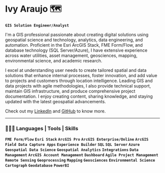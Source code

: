 # Ivy Araujo 🗺️ 

**`GIS Solution Engineer/Analyst`**



I'm a GIS professional passionate about creating digital solutions using geospatial science and technology, analytics, data engineering, and automation. Proficient in the Esri ArcGIS Stack, FME Form/Flow, and database technology (SQL Server/Azure), I have extensive experience across water utilities, asset management, geosciences, mapping, environmental science, and academic research.

I excel at understanding user needs to create tailored spatial and data solutions that enhance internal processes, foster innovation, and add value to projects and customers through location intelligence. Leading GIS and data projects with agile methodologies, I also provide technical support, maintain GIS infrastructure, and produce comprehensive project documentation. I enjoy creating content, sharing knowledge, and staying updated with the latest geospatial advancements. 

Check out my [LinkedIn](https://www.linkedin.com/in/ivinnyaraujo/) and [GitHub](https://github.com/ivinnyaraujo) to know more.


<hr>
<h3 class="heading-element" dir="auto">👩🏻‍💻 Languages | Tools | Skills</h3>

**`FME Form/Flow`** **`Esri Stack`** **`ArcGIS Pro`** **`ArcGIS Enterprise/Online`** **`ArcGIS Field Data Capture Apps`** **`Experience Builder`** **`SQL`** **`SQL Server`** **`Azure`** **`Geospatial Data Science`** **`Geospatial Analytics`** **`Integrations`** **`Data Management`** **`ArcGIS Account Management`** **`Dashboard`** **`Agile Project Management`** **`Remote Sensing`** **`Geoprocessing`** **`Mapping`** **`Geosciences`** **`Environmental Science`** **`Cartograph`** **`Geodatabase`** **`PowerBI`**
